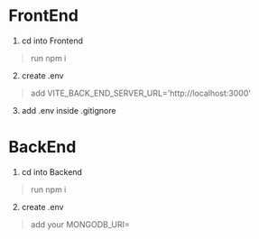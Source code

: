 # FrontEnd
1. cd into Frontend 
>run npm i

2. create .env
>add VITE_BACK_END_SERVER_URL='http://localhost:3000'

3. add .env inside .gitignore

# BackEnd
1. cd into Backend
>run npm i

2. create .env
>add your MONGODB_URI=


